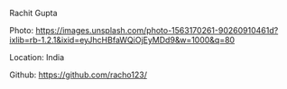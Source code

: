 Rachit Gupta

Photo: https://images.unsplash.com/photo-1563170261-90260910461d?ixlib=rb-1.2.1&ixid=eyJhcHBfaWQiOjEyMDd9&w=1000&q=80

Location: India

Github: https://github.com/racho123/
